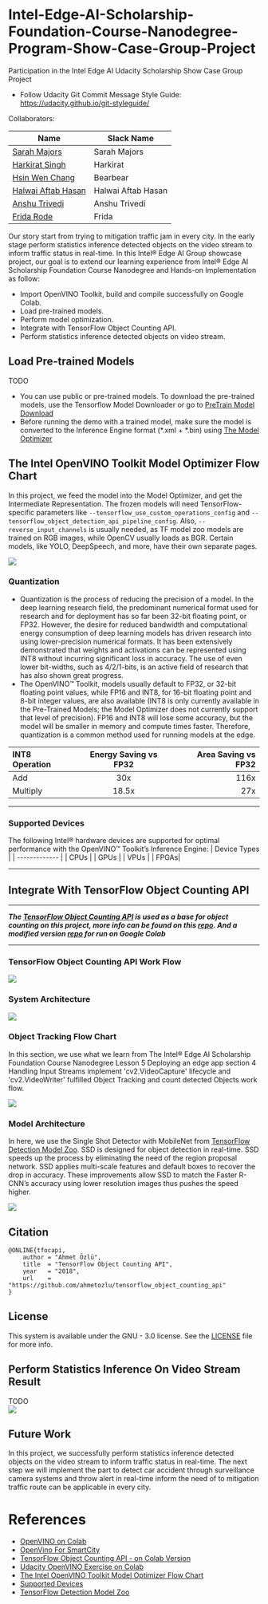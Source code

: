 # Intel-Edge-AI-Scholarship-Foundation-Course-Nanodegree-Program-Show-Case-Group-Project

Participation in the Intel Edge AI Udacity Scholarship Show Case Group Project  
* Follow Udacity Git Commit Message Style Guide: https://udacity.github.io/git-styleguide/     

[image1]: ./images/ModelOptimizerFlow.png    
[image2]: ./images/TensorFlowObjectCountingAPI.jpg 
[image3]: ./images/VideoTrackingFlow.png 
[image4]: ./images/SSDWithMobilenet.png
[image5]: ./images/result.gif
[image6]: ./images/Flow.png

Collaborators:  

| Name | Slack Name |
| ------------------------- | ------------------------- |
| [Sarah Majors](https://github.com/sfmajors373) | Sarah Majors | 
| [Harkirat Singh](https://github.com/Harkirat155) | Harkirat |
| [Hsin Wen Chang](https://github.com/Polarbeargo) | Bearbear |
| [Halwai Aftab Hasan](https://github.com/ahkhalwai) | Halwai Aftab Hasan |
| [Anshu Trivedi](https://github.com/AnshuTrivedi) | Anshu Trivedi |
| [Frida Rode](https://github.com/fridarode) | Frida |

Our story start from trying to mitigation traffic jam in every city. In the early stage perform statistics inference detected objects on the video stream to inform traffic status in real-time. In this Intel® Edge AI Group showcase project, our goal is to extend our learning experience from Intel® Edge AI Scholarship Foundation Course Nanodegree and Hands-on Implementation as follow:    
* Import OpenVINO Toolkit, build and compile successfully on Google Colab.  
* Load pre-trained models.  
* Perform model optimization.  
* Integrate with TensorFlow Object Counting API.  
* Perform statistics inference detected objects on video stream.

## Load Pre-trained Models   
TODO

*  You can use public or pre-trained models. To download the pre-trained models, use the Tensorflow Model Downloader or go to [PreTrain Model Download](http://download.tensorflow.org/models/object_detection/ssd_mobilenet_v2_coco_2018_03_29.tar.gz)
* Before running the demo with a trained model, make sure the model is converted to the Inference Engine format (*.xml + *.bin) using [The Model Optimizer](https://docs.openvinotoolkit.org/latest/_docs_MO_DG_Deep_Learning_Model_Optimizer_DevGuide.html)

## The Intel OpenVINO Toolkit Model Optimizer Flow Chart 
 In this project, we feed the model into the Model Optimizer, and get the Intermediate Representation. The frozen models will need TensorFlow-specific parameters like `--tensorflow_use_custom_operations_config` and `--tensorflow_object_detection_api_pipeline_config`. Also, `--reverse_input_channels` is usually needed, as TF model zoo models are trained on RGB images, while OpenCV usually loads as BGR. Certain models, like YOLO, DeepSpeech, and more, have their own separate pages.  
 
![][image1]  
### Quantization

* Quantization is the process of reducing the precision of a model. In the deep learning research field, the predominant numerical format used for research and for deployment has so far been 32-bit floating point, or FP32. However, the desire for reduced bandwidth and computational energy consumption of deep learning models has driven research into using lower-precision numerical formats. It has been extensively demonstrated that weights and activations can be represented using INT8 without incurring significant loss in accuracy. The use of even lower bit-widths, such as 4/2/1-bits, is an active field of research that has also shown great progress. 
* The OpenVINO™ Toolkit, models usually default to FP32, or 32-bit floating point values, while FP16 and INT8, for 16-bit floating point and 8-bit integer values, are also available (INT8 is only currently available in the Pre-Trained Models; the Model Optimizer does not currently support that level of precision). FP16 and INT8 will lose some accuracy, but the model will be smaller in memory and compute times faster. Therefore, quantization is a common method used for running models at the edge.

| INT8 Operation | Energy Saving vs FP32 | Area Saving vs FP32 |
| :---         |     :---:      |          ---: |
| Add   | 30x     | 116x    |
| Multiply     | 18.5x      | 27x      |  

---

### Supported Devices

The following Intel® hardware devices are supported for optimal performance with the OpenVINO™ Toolkit’s Inference Engine:
| Device Types  | 
| ------------- | 
| CPUs  | 
| GPUs  |
| VPUs  | 
| FPGAs|

---
## Integrate With TensorFlow Object Counting API  
--- 
***The [TensorFlow Object Counting API](https://github.com/ahmetozlu/tensorflow_object_counting_api) is used as a base for object counting on this project, more info can be found on this [repo](https://github.com/ahmetozlu/tensorflow_object_counting_api). And a modified version [repo](https://github.com/Polarbeargo/tensorflow_object_counting_api.git) for run on Google Colab***

---
### TensorFlow Object Counting API  Work Flow
![][image6]
### System Architecture  
![][image2] 

### Object Tracking Flow Chart
In this section, we use what we learn from The Intel® Edge AI Scholarship Foundation Course Nanodegree Lesson 5 Deploying an edge app section 4 Handling Input Streams implement 'cv2.VideoCapture' lifecycle and 'cv2.VideoWriter' fulfilled Object Tracking and count detected Objects work flow.  

![][image3] 
### Model Architecture  
In here, we use the Single Shot Detector with MobileNet from [ TensorFlow Detection Model Zoo](https://github.com/tensorflow/models/blob/master/research/object_detection/g3doc/detection_model_zoo.md). SSD is designed for object detection in real-time. SSD speeds up the process by eliminating the need of the region proposal network. SSD applies multi-scale features and default boxes to recover the drop in accuracy. These improvements allow SSD to match the Faster R-CNN’s accuracy using lower resolution images thus pushes the speed higher.

![][image4] 
## Citation  

    @ONLINE{tfocapi,
        author = "Ahmet Özlü",
        title  = "TensorFlow Object Counting API",
        year   = "2018",
        url    = "https://github.com/ahmetozlu/tensorflow_object_counting_api"
    }

## License
This system is available under the GNU - 3.0 license. See the [LICENSE](https://github.com/Polarbeargo/Intel-Edge-AI-Scholarship-Foundation-Course-Nanodegree-Program-Show-Case-Group-Project/blob/master/LICENSE) file for more info.

## Perform Statistics Inference On Video Stream Result
TODO  
![][image5] 
## Future Work
In this project, we successfully perform statistics inference detected objects on the video stream to inform traffic status in real-time. The next step we will implement the part to detect car accident through surveillance camera systems and throw alert in real-time inform the need of to mitigation traffic route can be applicable in every city.  

# References

* [OpenVINO on Colab](https://github.com/alihussainia/OpenDevLibrary)  
* [OpenVino For SmartCity](https://github.com/incluit/OpenVino-For-SmartCity)  
* [TensorFlow Object Counting API - on Colab Version](https://github.com/Polarbeargo/tensorflow_object_counting_api.git)  
* [Udacity OpenVINO Exercise on Colab](https://colab.research.google.com/drive/1xla23daYYbTIfbdHF0nyHzHyoAvVtyaG#scrollTo=niqr_H0TD4Ie&forceEdit=true&sandboxMode=true)  
* [The Intel OpenVINO Toolkit Model Optimizer Flow Chart](https://docs.openvinotoolkit.org/latest/_docs_MO_DG_Deep_Learning_Model_Optimizer_DevGuide.html)
* [Supported Devices](https://docs.openvinotoolkit.org/latest/_docs_IE_DG_supported_plugins_Supported_Devices.html)  
* [ TensorFlow Detection Model Zoo](https://github.com/tensorflow/models/blob/master/research/object_detection/g3doc/detection_model_zoo.md)
